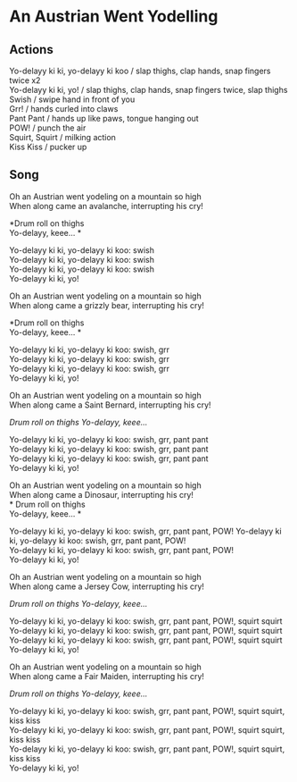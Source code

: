 # An Austrian Went Yodelling



## Actions	
Yo-delayy ki ki, yo-delayy ki koo / slap thighs, clap hands, snap fingers twice x2  
Yo-delayy ki ki, yo! / slap thighs, clap hands, snap fingers twice, slap thighs  
Swish / swipe hand in front of you  
Grr! / hands curled into claws  
Pant Pant / hands up like paws, tongue hanging out  
POW! / punch the air  
Squirt, Squirt / milking action  
Kiss Kiss / pucker up  

## Song	
Oh an Austrian went yodeling on a mountain so high  
When along came an avalanche, interrupting his cry!  


*Drum roll on thighs  
Yo-delayy, keee…  *

Yo-delayy ki ki, yo-delayy ki koo: swish  
Yo-delayy ki ki, yo-delayy ki koo: swish  
Yo-delayy ki ki, yo-delayy ki koo: swish  
Yo-delayy ki ki, yo!  


Oh an Austrian went yodeling on a mountain so high  
When along came a grizzly bear, interrupting his cry!  

*Drum roll on thighs  
Yo-delayy, keee…  *

Yo-delayy ki ki, yo-delayy ki koo: swish, grr  
Yo-delayy ki ki, yo-delayy ki koo: swish, grr  
Yo-delayy ki ki, yo-delayy ki koo: swish, grr  
Yo-delayy ki ki, yo!  


Oh an Austrian went yodeling on a mountain so high  
When along came a Saint Bernard, interrupting his cry!  

*Drum roll on thighs
Yo-delayy, keee…*

Yo-delayy ki ki, yo-delayy ki koo: swish, grr, pant pant  
Yo-delayy ki ki, yo-delayy ki koo: swish, grr, pant pant  
Yo-delayy ki ki, yo-delayy ki koo: swish, grr, pant pant  
Yo-delayy ki ki, yo!  


Oh an Austrian went yodeling on a mountain so high  
When along came a Dinosaur, interrupting his cry!  
*
Drum roll on thighs  
Yo-delayy, keee…  *

Yo-delayy ki ki, yo-delayy ki koo: swish, grr, pant pant, POW! 
Yo-delayy ki ki, yo-delayy ki koo: swish, grr, pant pant, POW!  
Yo-delayy ki ki, yo-delayy ki koo: swish, grr, pant pant, POW!  
Yo-delayy ki ki, yo!  


Oh an Austrian went yodeling on a mountain so high  
When along came a Jersey Cow, interrupting his cry!  

*Drum roll on thighs
Yo-delayy, keee…*

Yo-delayy ki ki, yo-delayy ki koo: swish, grr, pant pant, POW!, squirt squirt  
Yo-delayy ki ki, yo-delayy ki koo: swish, grr, pant pant, POW!, squirt squirt  
Yo-delayy ki ki, yo-delayy ki koo: swish, grr, pant pant, POW!, squirt squirt  
Yo-delayy ki ki, yo!  


Oh an Austrian went yodeling on a mountain so high  
When along came a Fair Maiden, interrupting his cry!  

*Drum roll on thighs
Yo-delayy, keee…*

Yo-delayy ki ki, yo-delayy ki koo: swish, grr, pant pant, POW!, squirt squirt, kiss kiss  
Yo-delayy ki ki, yo-delayy ki koo: swish, grr, pant pant, POW!, squirt squirt, kiss kiss  
Yo-delayy ki ki, yo-delayy ki koo: swish, grr, pant pant, POW!, squirt squirt, kiss kiss  
Yo-delayy ki ki, yo!  